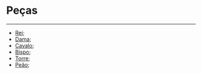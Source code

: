 # Peças
---
-  [Rei](_insight/Rei.md);
- [Dama](Dama);
- [Cavalo](Cavalo.md);
- [Bispo](_insight/Bispo.md);
- [Torre](Torre);
- [Peão](Peão);